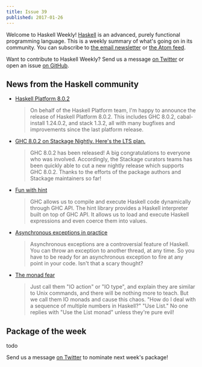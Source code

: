 ```yaml
---
title: Issue 39
published: 2017-01-26
---
```


Welcome to Haskell Weekly!
[Haskell](https://haskell-lang.org) is an advanced, purely functional programming language.
This is a weekly summary of what's going on in its community.
You can subscribe to [the email newsletter](https://news.us10.list-manage.com/subscribe?u=49a6a2e17b12be2c5c4dcb232&id=ffbbbbd930)
or [the Atom feed](/haskell-weekly.atom).

Want to contribute to Haskell Weekly?
Send us a message [on Twitter](https://twitter.com/haskellweekly)
or open an issue [on GitHub](https://github.com/haskellweekly/haskellweekly.github.io).

## News from the Haskell community

-   [Haskell Platform 8.0.2](https://mail.haskell.org/pipermail/haskell-cafe/2017-January/126011.html)

    > On behalf of the Haskell Platform team, I'm happy to announce the release of Haskell Platform 8.0.2. This includes GHC 8.0.2, cabal-install 1.24.0.2, and stack 1.3.2, all with many bugfixes and improvements since the last platform release.

-   [GHC 8.0.2 on Stackage Nightly. Here's the LTS plan.](https://lwm.github.io/stackage-8.0.2/)

    > GHC 8.0.2 has been released! A big congratulations to everyone who was involved. Accordingly, the Stackage curators teams has been quickly able to cut a new nightly release which supports GHC 8.0.2. Thanks to the efforts of the package authors and Stackage maintainers so far!

-   [Fun with hint](http://kseo.github.io//posts/2017-01-19-fun-with-hint.html)

    > GHC allows us to compile and execute Haskell code dynamically through GHC API. The hint library provides a Haskell interpreter built on top of GHC API. It allows us to load and execute Haskell expressions and even coerce them into values.

-   [Asynchronous exceptions in practice](https://simonmar.github.io/posts/2017-01-24-asynchronous-exceptions.html)

    > Asynchronous exceptions are a controversial feature of Haskell. You can throw an exception to another thread, at any time. So you have to be ready for an asynchronous exception to fire at any point in your code. Isn't that a scary thought?

-   [The monad fear](https://e.xtendo.org/monad)

    > Just call them "IO action" or "IO type", and explain they are similar to Unix commands, and there will be nothing more to teach. But we call them IO monads and cause this chaos. "How do I deal with a sequence of multiple numbers in Haskell?" "Use List." No one replies with "Use the List monad" unless they're pure evil!

## Package of the week

todo

Send us a message [on Twitter](https://twitter.com/haskellweekly) to nominate next week's package!
